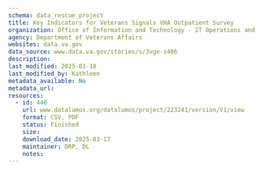 ```yaml
---
schema: data_rescue_project 
title: Key Indicators for Veterans Signals VHA Outpatient Survey
organization: Office of Information and Technology - IT Operations and Services (ITOPS)
agency: Department of Veterans Affairs
websites: data.va.gov
data_source: www.data.va.gov/stories/s/3vge-s486
description: 
last_modified: 2025-03-18
last_modified_by: Kathleen
metadata_available: No
metadata_url: 
resources:
  - id: 446
    url: www.datalumos.org/datalumos/project/223241/version/V1/view
    format: CSV, PDF
    status: Finished
    size: 
    download_date: 2025-03-17
    maintainer: DRP, DL
    notes: 
---
```

